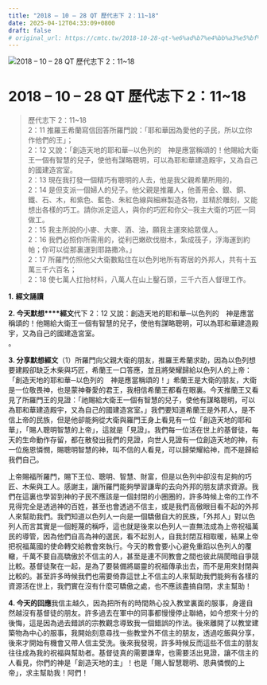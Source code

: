 ```yaml
---
title: "2018 – 10 – 28 QT 歷代志下 2：11~18"
date: 2025-04-12T04:33:09+0800
draft: false
# original_url: https://cmtc.tw/2018-10-28-qt-%e6%ad%b7%e4%bb%a3%e5%bf%97%e4%b8%8b-2%ef%bc%9a1118
---
```


![2018 – 10 – 28 QT 歷代志下 2：11~18](/images/qt.jpg   "2018 – 10 – 28 QT 歷代志下 2：11~18")

# 2018 – 10 – 28 QT 歷代志下 2：11~18

> 歷代志下 2：11~18  
> 2：11 推羅王希蘭寫信回答所羅門說：「耶和華因為愛他的子民，所以立你作他們的王」；  
> 2：12 又說：「創造天地的耶和華─以色列的　神是應當稱頌的！他賜給大衛王一個有智慧的兒子，使他有謀略聰明，可以為耶和華建造殿宇，又為自己的國建造宮室。  
> 2：13 現在我打發一個精巧有聰明的人去，他是我父親希蘭所用的，  
> 2：14 是但支派一個婦人的兒子。他父親是推羅人，他善用金、銀、銅、鐵、石、木，和紫色、藍色、朱紅色線與細麻製造各物，並精於雕刻，又能想出各樣的巧工。請你派定這人，與你的巧匠和你父─我主大衛的巧匠一同做工。  
> 2：15 我主所說的小麥、大麥、酒、油，願我主運來給眾僕人。  
> 2：16 我們必照你所需用的，從利巴嫩砍伐樹木，紮成筏子，浮海運到約帕；你可以從那裏運到耶路撒冷。」  
> 2：17 所羅門仿照他父大衛數點住在以色列地所有寄居的外邦人，共有十五萬三千六百名；  
> 2：18 使七萬人扛抬材料，八萬人在山上鑿石頭，三千六百人督理工作。

**1.** **經文誦讀**

**2. 今天默想****經文**代下 2：12 又說：創造天地的耶和華─以色列的　神是應當稱頌的！他賜給大衛王一個有智慧的兒子，使他有謀略聰明，可以為耶和華建造殿宇，又為自己的國建造宮室。  
。

**3. 分享默想經文**（1）所羅門向父親大衛的朋友，推羅王希蘭求助，因為以色列想要建殿卻缺乏木柴與巧匠，希蘭王一口答應，並且將榮耀歸給以色列人的上帝：「創造天地的耶和華─以色列的　神是應當稱頌的！」希蘭王是大衛的朋友，大衛是一位敬畏神，也是蒙神眷愛的君王，我相信希蘭王都看在眼裏。今天推蘭王又看見了所羅門王的見證：「祂賜給大衛王一個有智慧的兒子，使他有謀略聰明，可以為耶和華建造殿宇，又為自己的國建造宮室。」我們要知道希蘭王是外邦人，是不信上帝的民族，但是他卻能夠從大衛與羅門王身上看見有一位「創造天地的耶和華」，「賜人聰明智慧的上帝」，這就是「見證」。我們每一位活在世上的基督徒，每天的生命動作存留，都在散發出我們的見證，向世人見證有一位創造天地的神，有一位施恩憐憫，賜聰明智慧的神，叫不信的人看見，可以歸榮耀給神，而不是歸給我們自己。

上帝賜福所羅門，賜下王位、聰明、智慧、財富，但是以色列中卻沒有足夠的巧匠、木柴與工人。感謝主，讓所羅門能夠學習謙卑的去向外邦的朋友請求資源。我們在這裏也學習到神的子民不應該是一個封閉的小圈圈的，許多時候上帝的工作不見得完全是透過神的百姓，甚至也會透過不信主，或是我們高傲眼目看不起的外邦人來幫助我們。我們知道以色列人一向是一個驕傲自大的民族，「外邦人」對以色列人而言其實是一個輕蔑的稱呼，這也就是後來以色列人一直無法成為上帝祝福萬民的導管，因為他們自高為神的選民，看不起別人，自我封閉互相取暖，結果上帝把祝福萬國的使命轉交給教會來執行。今天的教會要小心避免重蹈以色列人的覆轍，千萬不要自高驕傲於不信主的人，甚至是連不同教會之間也彼此隔閡暗自爭競比較。基督徒聚在一起，是為了要裝備將屬靈的祝福傳承出去，而不是用來封閉與比較的。甚至許多時候我們也需要倚靠這世上不信主的人來幫助我們能夠有各樣的資源活在世上，我們實在沒有什麼可驕傲之處，也不應該盡搞自閉，求主幫助！

**4. 今天的回應**我信主越久，因為把所有的時間熱心投入教堂裏面的服事，身邊自然越沒有基督徒的朋友。許多過去在軍中的同事都慢慢停止聯絡，如今想來十分的後悔，這是因為過去錯誤的宗教觀念導致我一個錯誤的作法。後來離開了以教堂建築物為中心的服事，我開始刻意尋找一些教堂外不信主的朋友，透過吃飯與分享，後來才開始有機會又帶人信主受洗。後來我發現，許多時候反而這些不信主的朋友往往成為我的祝福與幫助者。基督徒真的需要謙卑，也需要活出見證，讓不信主的人看見，你們的神是「創造天地的主」！也是「賜人智慧聰明、恩典憐憫的上帝」，求主幫助我！阿們！